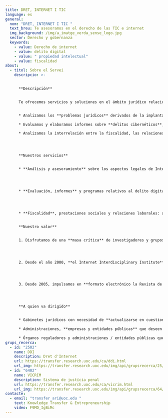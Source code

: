 ```yaml
---
title: DRET, INTERNET I TIC
language: es
general:
  nom: "DRET, INTERNET I TIC "
  text_breu: Te asesoramos en el derecho de las TIC e internet
  img_background: /img/a_imatge_verda_sense_logo.jpg
  sector: Derecho y gobernanza
  keywords:
    - value: Derecho de internet
    - value: delito digital
    - value: " propiedad intelectual"
    - value: fiscalidad
about:
  - titol: Sobre el Servei
    descripcio: >-
      

      **Descripción**


      Te ofrecemos servicios y soluciones en el ámbito jurídico relacionados con el entorno digital desde una perspectiva interdisciplinaria. En concreto:


      * Analizamos los **problemas jurídicos** derivados de la implantación de la tecnología digital y el internet en el derecho.

      * Evaluamos y elaboramos informes sobre **delitos cibernéticos**, la atención que precisan las víctimas y sus derechos.

      * Analizamos la interrelación entre la fiscalidad, las relaciones laborales y el marco jurídico de las empresas en el nuevo contexto de las **nuevas tecnologías**.




      **Nuestros servicios**


      * **Análisis y asesoramiento** sobre los aspectos legales de Internet y las tecnologías digitales. Desde esta vertiente abordan servicios vinculados a la protección de la propiedad intelectual, la normativa en la prestación de servicios digitales o la privacidad de datos, entre otros.




      * **Evaluación, informes** y programas relativos al delito digital. Prevención, respuesta y atención (a la víctima) del delito cibernético.




      * **Fiscalidad**, prestaciones sociales y relaciones laborales: análisis de la interrelación entre las nuevas tecnologías y las obligaciones fiscales y las relaciones laborales dentro del marco jurídico de empresas e instituciones / administraciones públicas.


      **Nuestro valor**


      1. Disfrutamos de una **masa crítica** de investigadores y grupos de investigación, vinculados a los Estudios de Derecho y Ciencia Política, que son referentes internacionales en el impacto de la tecnología digital e internet en el derecho y la política.




      2. Desde el año 2000, **el Internet Interdisciplinary Institute** (IN3) es nuestro centro de referencia en I & I, el cual está dirigido al desarrollo de soluciones tecnológicas arraigadas en la era digital, y al estudio de Internet y de los efectos de la interacción entre las tecnologías digitales y la actividad humana.




      3. Desde 2005, impulsamos en **formato electrónico la Revista de Internet, Derecho y Política,** una publicación en la que participan expertos internacionales para tratar los retos y las cuestiones que las TIC generan en los ámbitos del derecho y la política.




      **A quien va dirigido**


      * Gabinetes jurídicos con necesidad de **actualizarse en cuestiones jurídicas** vinculadas al entorno digital y la ciberdelincuencia.

      * Administraciones, **empresas y entidades públicas** que deseen analizar y adaptar sus procesos en el entorno legal de la era digital.

      * Órganos reguladores y administraciones / entidades públicas que necesiten servicios de consultoría para la **creación de normativas adaptadas** a las nuevas tecnologías.
grups_recerca:
  - id: "2502"
    name: DDI
    description: Dret d'Internet
    url: https://transfer.research.uoc.edu/ca/ddi.html
    url_img: https://transfer.research.uoc.edu/img/api/grupsrecerca/25/image/1588434672989
  - id: "6402"
    name: VICRIM
    description: Sistema de justícia penal
    url: https://transfer.research.uoc.edu/ca/vicrim.html
    url_img: https://transfer.research.uoc.edu/img/api/grupsrecerca/64/image/1594190299361
contacte:
  - email: "transfer_ari@uoc.edu "
    text: Knowledge Transfer & Entrepreneurship
    video: F9MD_IgBiMc
---
```

